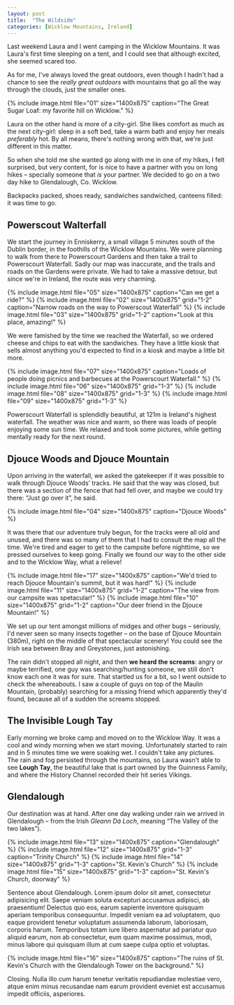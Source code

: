 ```yaml
---
layout: post
title:  "The Wildside"
categories: [Wicklow Mountains, Ireland]
---
```


Last weekend Laura and I went camping in the Wicklow Mountains. It was Laura's first time sleeping on a tent, and I could see that although excited, she seemed scared too.

As for me, I've always loved the great outdoors, even though I hadn't had a chance to see the *really great outdoors* with mountains that go all the way through the clouds, just the smaller ones.

<div class="gallery">
	{% include image.html file="01" size="1400x875" caption="The Great Sugar Loaf: my favorite hill on Wicklow." %}
</div>

Laura on the other hand is more of a city-girl. She likes comfort as much as the next city-girl: sleep in a soft bed, take a warm bath and enjoy her meals *preferably* hot. By all means, there's nothing wrong with that, we're just different in this matter.

So when she told me she wanted go along with me in one of my hikes, I felt surprised, but very content, for is nice to have a partner with you on long hikes – specially someone that *is* your partner. We decided to go on a two day hike to Glendalough, Co. Wicklow.

Backpacks packed, shoes ready, sandwiches sandwiched, canteens filled: it was time to go.

## Powerscout Walterfall

We start the journey in Enniskerry, a small village 5 minutes south of the Dublin border, in the foothills of the Wicklow Mountains. We were planning to walk from there to Powerscourt Gardens and then take a trail to Powerscourt Waterfall. Sadly our map was inaccurate, and the trails and roads on the Gardens were private. We had to take a massive detour, but since we're in Ireland, the route was very charming.

<div class="gallery">
	{% include image.html file="05" size="1400x875" caption="Can we get a ride?" %}
	{% include image.html file="02" size="1400x875" grid="1-2" caption="Narrow roads on the way to Powerscout Waterfall" %}
	{% include image.html file="03" size="1400x875" grid="1-2" caption="Look at this place, amazing!" %}
</div>

We were famished by the time we reached the Waterfall, so we ordered cheese and chips to eat with the sandwiches. They have a little kiosk that sells almost anything you'd expected to find in a kiosk and maybe a little bit more.

<div class="gallery">
	{% include image.html file="07" size="1400x875" caption="Loads of people doing picnics and barbecues at the Powerscourt Waterfall." %}
	{% include image.html file="06" size="1400x875" grid="1-3" %}
	{% include image.html file="08" size="1400x875" grid="1-3" %}
	{% include image.html file="09" size="1400x875" grid="1-3" %}
</div>

Powerscourt Waterfall is splendidly beautiful, at 121m is Ireland's highest waterfall. The weather was nice and warm, so there was loads of people enjoying some sun time. We relaxed and took some pictures, while getting mentally ready for the next round.

## Djouce Woods and Djouce Mountain

Upon arriving in the waterfall, we asked the gatekeeper if it was possible to walk through Djouce Woods’ tracks. He said that the way was closed, but there was a section of the fence that had fell over, and maybe we could try there: “Just go over it”, he said.

<div class="gallery">
	{% include image.html file="04" size="1400x875" caption="Djouce Woods" %}
</div>

It was there that our adventure truly begun, for the tracks were all old and unused, and there was so many of them that I had to consult the map all the time. We're tired and eager to get to the campsite before nighttime, so we pressed ourselves to keep going. Finally we found our way to the other side and to the Wicklow Way, what a relieve!

<div class="gallery">
	{% include image.html file="17" size="1400x875" caption="We'd tried to reach Djouce Mountain's summit, but it was hard!" %}
	{% include image.html file="11" size="1400x875" grid="1-2" caption="The view from our campsite was spetacular!" %}
	{% include image.html file="10" size="1400x875" grid="1-2" caption="Our deer friend in the Djouce Mountain!" %}
</div>

We set up our tent amongst millions of midges and other bugs – seriously, I'd never seen so many insects together – on the base of Djouce Mountain (380m),  right on the middle of that spectacular scenery! You could see the Irish sea between Bray and Greystones, just astonishing.

The rain didn't stopped all night, and then **we heard the screams**: angry or maybe terrified, one guy was searching/hunting someone, we still don't know each one it was for sure. That startled us for a bit, so I went outside to check the whereabouts. I saw a couple of guys on top of the Maulin Mountain, (probably) searching for a missing friend which apparently they'd found, because all of a sudden the screams stopped.

## The Invisible Lough Tay

Early morning we broke camp and moved on to the Wicklow Way. It was a cool and windy morning when we start moving. Unfortunately started to rain and in 5 minutes time we were soaking wet. I couldn't take any pictures. The rain and fog persisted through the mountains, so Laura wasn't able to see **Lough Tay**, the beautiful lake that is part owned by the Guinness Family, and where the History Channel recorded their hit series Vikings.

## Glendalough

Our destination was at hand. After one day walking under rain we arrived in Glendalough – from the Irish *Gleann Dá Loch*, meaning “The Valley of the two lakes”).

<div class="gallery">
	{% include image.html file="13" size="1400x875" caption="Glendalough" %}
	{% include image.html file="12" size="1400x875" grid="1-3" caption="Trinity Church" %}
	{% include image.html file="14" size="1400x875" grid="1-3" caption="St. Kevin's Church" %}
	{% include image.html file="15" size="1400x875" grid="1-3" caption="St. Kevin's Church, doorway" %}
</div>

Sentence about Glendalough. Lorem ipsum dolor sit amet, consectetur adipisicing elit. Saepe veniam soluta excepturi accusamus adipisci, ab praesentium! Delectus quo eos, earum sapiente inventore quisquam aperiam temporibus consequuntur. Impedit veniam ea ad voluptatem, quo eaque provident tenetur voluptatum assumenda laborum, laboriosam, corporis harum. Temporibus totam iure libero aspernatur ad pariatur quo aliquid earum, non ab consectetur, eum quam maxime possimus, modi, minus labore qui quisquam illum at cum saepe culpa optio et voluptas.

<div class="gallery">
	{% include image.html file="16" size="1400x875" caption="The ruins of St. Kevin's Church with the Glendalough Tower on the background." %}
</div>

Closing. Nulla illo cum harum tenetur veritatis repudiandae molestiae vero, atque enim minus recusandae nam earum provident eveniet est accusamus impedit officiis, asperiores.